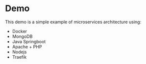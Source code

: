 # Demo

This demo is a simple example of microservices architecture using:

* Docker
* MongoDB
* Java Springboot
* Apache + PHP
* Nodejs
* Traefik
